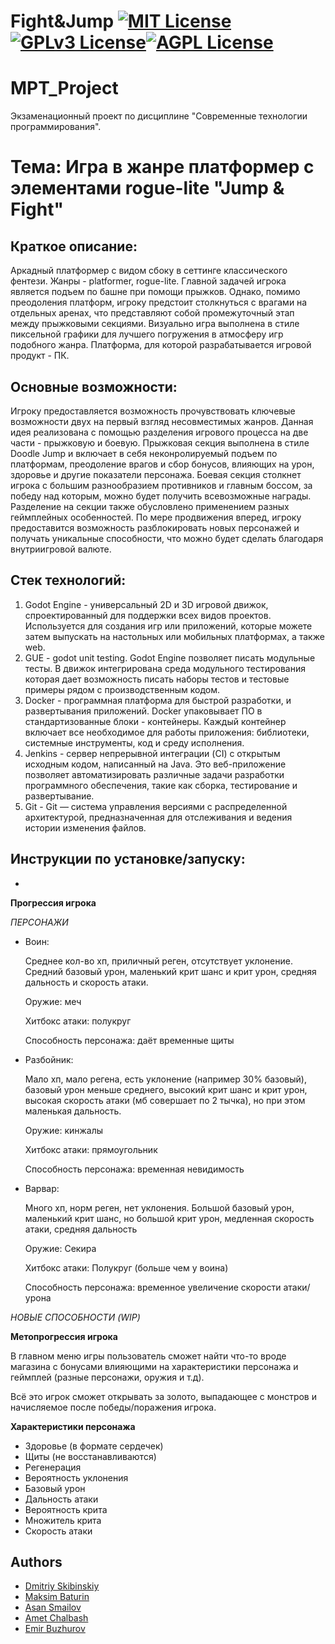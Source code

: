 # Fight&Jump [![MIT License](https://img.shields.io/badge/License-MIT-green.svg)](https://choosealicense.com/licenses/mit/)[![GPLv3 License](https://img.shields.io/badge/License-GPL%20v3-yellow.svg)](https://opensource.org/licenses/)[![AGPL License](https://img.shields.io/badge/license-AGPL-blue.svg)](http://www.gnu.org/licenses/agpl-3.0)

# MPT_Project
Экзаменационный проект по дисциплине "Современные технологии программирования".

# Тема: Игра в жанре платформер с элементами rogue-lite "Jump & Fight"

## Краткое описание:

Аркадный платформер с видом сбоку в сеттинге классического фентези. Жанры - platformer, rogue-lite. Главной задачей игрока является подъем по башне при помощи прыжков. Однако, помимо преодоления платформ, игроку предстоит столкнуться с врагами на отдельных аренах, что представляют собой промежуточный этап между прыжковыми секциями. Визуально игра выполнена в стиле пиксельной графики для лучшего погружения в атмосферу игр подобного жанра. Платформа, для которой разрабатывается игровой продукт - ПК.

## Основные возможности:

Игроку предоставляется возможность прочувствовать ключевые возможности двух на первый взгляд несовместимых жанров. Данная идея реализована с помощью разделения игрового процесса на две части - прыжковую и боевую. 
Прыжковая секция выполнена в стиле Doodle Jump и включает в себя неконролируемый подъем по платформам, преодоление врагов и сбор бонусов, влияющих на урон, здоровье и другие показатели персонажа. 
Боевая секция столкнет игрока с большим разнообразием противников и главным боссом, за победу над которым, можно будет получить всевозможные награды. 
Разделение на секции также обусловлено применением разных геймплейных особенностей. По мере продвижения вперед, игроку предоставится возможность разблокировать новых персонажей и получать уникальные способности, что можно будет сделать благодаря внутриигровой валюте.

## Стек технологий:
1. Godot Engine - универсальный 2D и 3D игровой движок, спроектированный для поддержки всех видов проектов. Используется для создания игр или приложений, которые можете затем выпускать на настольных или мобильных платформах, а также web.
2. GUЕ - godot unit testing. Godot Engine позволяет писать модульные тесты. В движок интегрирована среда модульного тестирования которая дает возможность писать наборы тестов и тестовые примеры рядом с производственным кодом.
3. Docker - программная платформа для быстрой разработки, и развертывания приложений. Docker упаковывает ПО в стандартизованные блоки - контейнеры. Каждый контейнер включает все необходимое для работы приложения: библиотеки, системные инструменты, код и среду исполнения.
4. Jenkins - сервер непрерывной интеграции (CI) с открытым исходным кодом, написанный на Java. Это веб-приложение позволяет автоматизировать различные задачи разработки программного обеспечения, такие как сборка, тестирование и развертывание.
5. Git - Git — система управления версиями с распределенной архитектурой, предназначенная для отслеживания и ведения истории изменения файлов.

## Инструкции по установке/запуску:
-
__Прогрессия игрока__

*ПЕРСОНАЖИ*
- Воин:
        
    Среднее кол-во хп, приличный реген, отсутствует уклонение. Средний базовый урон, маленький крит шанс и крит урон, средняя дальность и скорость атаки.
        
    Оружие: меч
        
    Хитбокс атаки: полукруг
        
    Способность персонажа: даёт временные щиты
        
- Разбойник:
        
    Мало хп, мало регена, есть уклонение (например 30% базовый), базовый урон меньше среднего, высокий крит шанс и крит урон, высокая скорость атаки (мб совершает по 2 тычка), но при этом маленькая дальность.
        
    Оружие: кинжалы
        
    Хитбокс атаки: прямоугольник
        
    Способность персонажа: временная невидимость
        
- Варвар:
        
    Много хп, норм реген, нет уклонения. Большой базовый урон, маленький крит шанс, но большой крит урон, медленная скорость атаки, средняя дальность
        
    Оружие: Секира
        
    Хитбокс атаки: Полукруг (больше чем у воина)
        
    Способность персонажа: временное увеличение скорости атаки/урона

*НОВЫЕ СПОСОБНОСТИ (WIP)*

**Метопрогрессия игрока**

В главном меню игры пользователь сможет найти что-то вроде магазина с бонусами влияющими на характеристики персонажа и геймплей (разные персонажи, оружия и т.д).

Всё это игрок сможет открывать за золото, выпадающее с монстров и начисляемое после победы/поражения игрока.

**Характеристики персонажа**
- Здоровье (в формате сердечек)
- Щиты (не восстанавливаются)
- Регенерация
- Вероятность уклонения
- Базовый урон
- Дальность атаки
- Вероятность крита
- Множитель крита
- Скорость атаки


## Authors

- [Dmitriy Skibinskiy](https://github.com/DmitriySkiba)
- [Maksim Baturin](https://github.com/MaksimBaturin)
- [Asan Smailov](https://github.com/AsanSmailov)
- [Amet Chalbash](https://github.com/DiarrheaGiver)
- [Emir Buzhurov](https://github.com/EmirBuzhurov)



